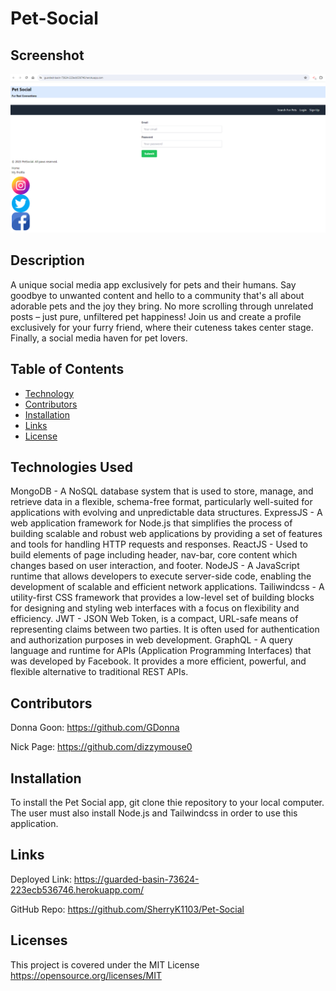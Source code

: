 # Pet-Social

## Screenshot

![PET SOCIAL SS](./client/public/assets/2PET-SS.png)

## Description

A unique social media app exclusively for pets and their humans. Say goodbye to unwanted content and hello to a community that's all about adorable pets and the joy they bring. No more scrolling through unrelated posts – just pure, unfiltered pet happiness! Join us and create a profile exclusively for your furry friend, where their cuteness takes center stage. Finally, a social media haven for pet lovers.

## Table of Contents

- [Technology](#technology)
- [Contributors](#contributors)
- [Installation](#installation)
- [Links](#links)
- [License](#license)

## Technologies Used <a name="technology"></a>

MongoDB - A NoSQL database system that is used to store, manage, and retrieve data in a flexible, schema-free format, particularly well-suited for applications with evolving and unpredictable data structures.
ExpressJS - A web application framework for Node.js that simplifies the process of building scalable and robust web applications by providing a set of features and tools for handling HTTP requests and responses.
ReactJS - Used to build elements of page including header, nav-bar, core content which changes based on user interaction, and footer.
NodeJS - A JavaScript runtime that allows developers to execute server-side code, enabling the development of scalable and efficient network applications.
Tailiwindcss - A utility-first CSS framework that provides a low-level set of building blocks for designing and styling web interfaces with a focus on flexibility and efficiency.
JWT - JSON Web Token, is a compact, URL-safe means of representing claims between two parties. It is often used for authentication and authorization purposes in web development.
GraphQL - A query language and runtime for APIs (Application Programming Interfaces) that was developed by Facebook. It provides a more efficient, powerful, and flexible alternative to traditional REST APIs.

## Contributors <a name="contributors"></a>

Donna Goon: https://github.com/GDonna

Nick Page: https://github.com/dizzymouse0

## Installation <a name="installation"></a>

To install the Pet Social app, git clone thie repository to your local computer. The user must also install Node.js and Tailwindcss in order to use this application.

## Links <a name="links"></a>

Deployed Link: https://guarded-basin-73624-223ecb536746.herokuapp.com/

GitHub Repo: https://github.com/SherryK1103/Pet-Social

## Licenses <a name="license"></a>

This project is covered under the MIT License https://opensource.org/licenses/MIT
